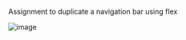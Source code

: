 Assignment to duplicate a navigation bar using flex

![image](https://user-images.githubusercontent.com/70794561/132614148-7902e770-8130-455e-b548-c50790554ff1.png)

